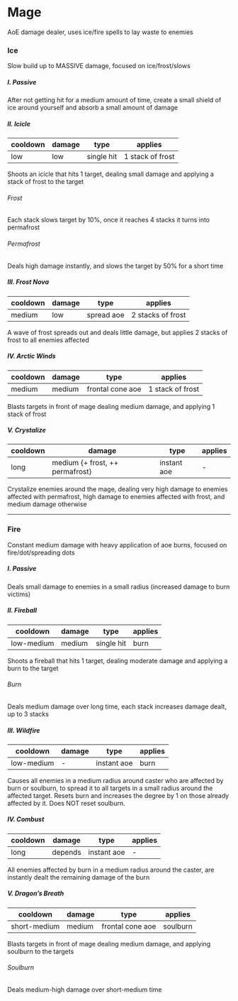 # Mage
AoE damage dealer, uses ice/fire spells to lay waste to enemies

### Ice
Slow build up to MASSIVE damage, focused on ice/frost/slows


##### I. Passive
After not getting hit for a medium amount of time, create a small shield of ice around yourself and absorb a small amount of damage


##### II. Icicle
cooldown | damage | type | applies
--- | --- | --- | ---
low | low | single hit | 1 stack of frost

Shoots an icicle that hits 1 target, dealing small damage and applying a stack of frost to the target

###### Frost
Each stack slows target by 10%, once it reaches 4 stacks it turns into permafrost

###### Permafrost
Deals high damage instantly, and slows the target by 50% for a short time


##### III. Frost Nova
cooldown | damage | type | applies
--- | --- | --- | ---
medium | low | spread aoe | 2 stacks of frost

A wave of frost spreads out and deals little damage, but applies 2 stacks of frost to all enemies affected


##### IV. Arctic Winds
cooldown | damage | type | applies
--- | --- | --- | ---
medium | medium | frontal cone aoe | 1 stack of frost

Blasts targets in front of mage dealing medium damage, and applying 1 stack of frost


##### V. Crystalize
cooldown | damage | type | applies
--- | --- | --- | ---
long | medium {+ frost, ++ permafrost} | instant aoe | -

Crystalize enemies around the mage, dealing very high damage to enemies affected with permafrost, high damage to enemies affected with frost, and medium damage otherwise


---

### Fire
Constant medium damage with heavy application of aoe burns, focused on fire/dot/spreading dots


##### I. Passive
Deals small damage to enemies in a small radius (increased damage to burn victims)


##### II. Fireball
cooldown | damage | type | applies
--- | --- | --- | ---
low-medium | medium | single hit | burn

Shoots a fireball that hits 1 target, dealing moderate damage and applying a burn to the target

###### Burn
Deals medium damage over long time, each stack increases damage dealt, up to 3 stacks


##### III. Wildfire
cooldown | damage | type | applies
--- | --- | --- | ---
low-medium | - | instant aoe | burn

Causes all enemies in a medium radius around caster who are affected by burn or soulburn, to spread it to all targets in a small radius around the affected target. Resets burn and increases the degree by 1 on those already affected by it. Does NOT reset soulburn.


##### IV. Combust
cooldown | damage | type | applies
--- | --- | --- | ---
long | depends | instant aoe | -

All enemies affected by burn in a medium radius around the caster, are instantly dealt the remaining damage of the burn


##### V. Dragon’s Breath
cooldown | damage | type | applies
--- | --- | --- | ---
short-medium | medium | frontal cone aoe | soulburn

Blasts targets in front of mage dealing medium damage, and applying soulburn to the targets

###### Soulburn
Deals medium-high damage over short-medium time

